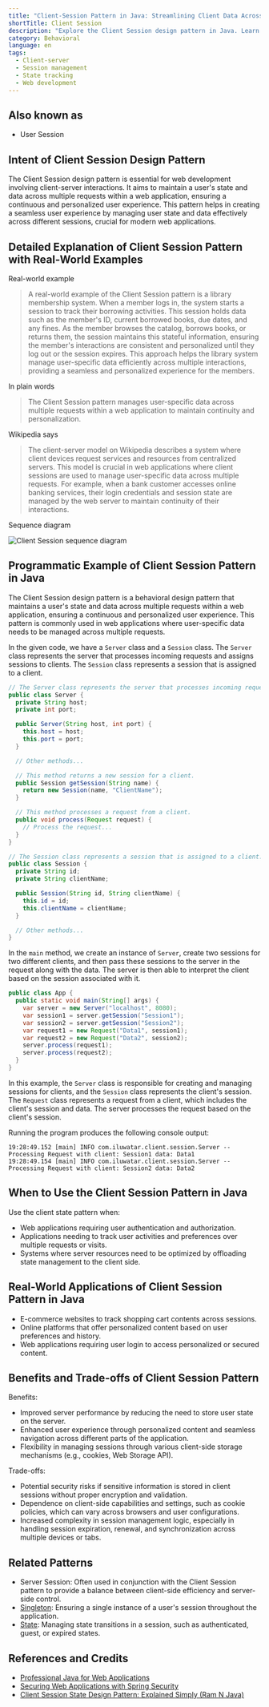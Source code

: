 ```yaml
---
title: "Client-Session Pattern in Java: Streamlining Client Data Across Sessions"
shortTitle: Client Session
description: "Explore the Client Session design pattern in Java. Learn how to manage user state and data across multiple requests for seamless, personalized web application experiences."
category: Behavioral
language: en
tags:
  - Client-server
  - Session management
  - State tracking
  - Web development
---
```


## Also known as

* User Session

## Intent of Client Session Design Pattern

The Client Session design pattern is essential for web development involving client-server interactions. It aims to maintain a user's state and data across multiple requests within a web application, ensuring a continuous and personalized user experience. This pattern helps in creating a seamless user experience by managing user state and data effectively across different sessions, crucial for modern web applications.

## Detailed Explanation of Client Session Pattern with Real-World Examples

Real-world example

> A real-world example of the Client Session pattern is a library membership system. When a member logs in, the system starts a session to track their borrowing activities. This session holds data such as the member's ID, current borrowed books, due dates, and any fines. As the member browses the catalog, borrows books, or returns them, the session maintains this stateful information, ensuring the member's interactions are consistent and personalized until they log out or the session expires. This approach helps the library system manage user-specific data efficiently across multiple interactions, providing a seamless and personalized experience for the members.

In plain words

> The Client Session pattern manages user-specific data across multiple requests within a web application to maintain continuity and personalization.

Wikipedia says

> The client-server model on Wikipedia describes a system where client devices request services and resources from centralized servers. This model is crucial in web applications where client sessions are used to manage user-specific data across multiple requests. For example, when a bank customer accesses online banking services, their login credentials and session state are managed by the web server to maintain continuity of their interactions.

Sequence diagram

![Client Session sequence diagram](./etc/client-session-sequence-diagram.png)

## Programmatic Example of Client Session Pattern in Java

The Client Session design pattern is a behavioral design pattern that maintains a user's state and data across multiple requests within a web application, ensuring a continuous and personalized user experience. This pattern is commonly used in web applications where user-specific data needs to be managed across multiple requests.

In the given code, we have a `Server` class and a `Session` class. The `Server` class represents the server that processes incoming requests and assigns sessions to clients. The `Session` class represents a session that is assigned to a client.

```java
// The Server class represents the server that processes incoming requests and assigns sessions to clients.
public class Server {
  private String host;
  private int port;

  public Server(String host, int port) {
    this.host = host;
    this.port = port;
  }

  // Other methods...

  // This method returns a new session for a client.
  public Session getSession(String name) {
    return new Session(name, "ClientName");
  }

  // This method processes a request from a client.
  public void process(Request request) {
    // Process the request...
  }
}

// The Session class represents a session that is assigned to a client.
public class Session {
  private String id;
  private String clientName;

  public Session(String id, String clientName) {
    this.id = id;
    this.clientName = clientName;
  }

  // Other methods...
}
```

In the `main` method, we create an instance of `Server`, create two sessions for two different clients, and then pass these sessions to the server in the request along with the data. The server is then able to interpret the client based on the session associated with it.

```java
public class App {
  public static void main(String[] args) {
    var server = new Server("localhost", 8080);
    var session1 = server.getSession("Session1");
    var session2 = server.getSession("Session2");
    var request1 = new Request("Data1", session1);
    var request2 = new Request("Data2", session2);
    server.process(request1);
    server.process(request2);
  }
}
```

In this example, the `Server` class is responsible for creating and managing sessions for clients, and the `Session` class represents the client's session. The `Request` class represents a request from a client, which includes the client's session and data. The server processes the request based on the client's session.

Running the program produces the following console output:

```
19:28:49.152 [main] INFO com.iluwatar.client.session.Server -- Processing Request with client: Session1 data: Data1
19:28:49.154 [main] INFO com.iluwatar.client.session.Server -- Processing Request with client: Session2 data: Data2
```

## When to Use the Client Session Pattern in Java

Use the client state pattern when:

* Web applications requiring user authentication and authorization.
* Applications needing to track user activities and preferences over multiple requests or visits.
* Systems where server resources need to be optimized by offloading state management to the client side.

## Real-World Applications of Client Session Pattern in Java

* E-commerce websites to track shopping cart contents across sessions.
* Online platforms that offer personalized content based on user preferences and history.
* Web applications requiring user login to access personalized or secured content.

## Benefits and Trade-offs of Client Session Pattern

Benefits:

* Improved server performance by reducing the need to store user state on the server.
* Enhanced user experience through personalized content and seamless navigation across different parts of the application.
* Flexibility in managing sessions through various client-side storage mechanisms (e.g., cookies, Web Storage API).

Trade-offs:

* Potential security risks if sensitive information is stored in client sessions without proper encryption and validation.
* Dependence on client-side capabilities and settings, such as cookie policies, which can vary across browsers and user configurations.
* Increased complexity in session management logic, especially in handling session expiration, renewal, and synchronization across multiple devices or tabs.

## Related Patterns

* Server Session: Often used in conjunction with the Client Session pattern to provide a balance between client-side efficiency and server-side control.
* [Singleton](https://java-design-patterns.com/patterns/singleton/): Ensuring a single instance of a user's session throughout the application.
* [State](https://java-design-patterns.com/patterns/state/): Managing state transitions in a session, such as authenticated, guest, or expired states.

## References and Credits

* [Professional Java for Web Applications](https://amzn.to/4aazY59)
* [Securing Web Applications with Spring Security](https://amzn.to/3PCCEA1)
* [Client Session State Design Pattern: Explained Simply (Ram N Java)](https://www.youtube.com/watch?v=ycOSj9g41pc)
